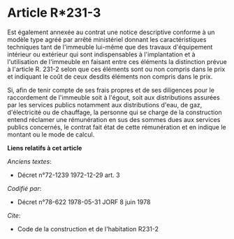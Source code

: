 # Article R*231-3

Est également annexée au contrat une notice descriptive conforme à un modèle type agréé par arrêté ministériel donnant les
caractéristiques techniques tant de l'immeuble lui-même que des travaux d'équipement intérieur ou extérieur qui sont
indispensables à l'implantation et à l'utilisation de l'immeuble en faisant entre ces éléments la distinction prévue à
l'article R. 231-2 selon que ces éléments sont ou non compris dans le prix et indiquant le coût de ceux desdits éléments non
compris dans le prix.

Si, afin de tenir compte de ses frais propres et de ses diligences pour le raccordement de l'immeuble soit à l'égout, soit
aux distributions assurées par les services publics notamment aux distributions d'eau, de gaz, d'électricité ou de chauffage,
la personne qui se charge de la construction entend réclamer une rémunération en sus des sommes dues aux services publics
concernés, le contrat fait état de cette rémunération et en indique le montant ou le mode de calcul.

**Liens relatifs à cet article**

_Anciens textes_:

  - Décret n°72-1239 1972-12-29 art. 3

_Codifié par_:

  - Décret n°78-622 1978-05-31 JORF 8 juin 1978

_Cite_:

  - Code de la construction et de l'habitation R231-2
